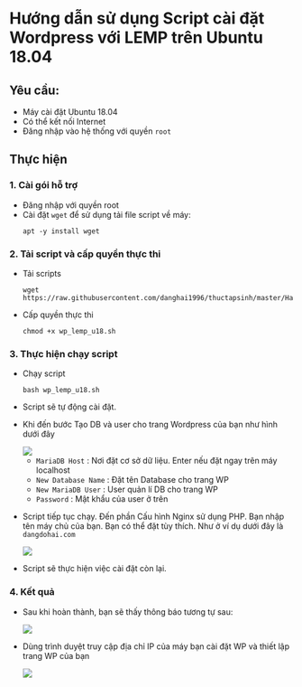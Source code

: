# Hướng dẫn sử dụng Script cài đặt Wordpress với LEMP trên Ubuntu 18.04

## Yêu cầu:
- Máy cài đặt Ubuntu 18.04
- Có thể kết nối Internet
- Đăng nhập vào hệ thống với quyền `root`


## Thực hiện
### 1. Cài gói hỗ trợ
- Đăng nhập với quyền root
- Cài đặt `wget` để sử dụng tải file script về máy:
    ```
    apt -y install wget
    ```

### 2. Tải script và cấp quyền thực thi
- Tải scripts
    ```
    wget https://raw.githubusercontent.com/danghai1996/thuctapsinh/master/HaiDD/Script/Wordpress/LEMP/wp_lemp_u18.sh
    ```

- Cấp quyền thực thi
    ```
    chmod +x wp_lemp_u18.sh
    ```

### 3. Thực hiện chạy script
- Chạy script
    ```
    bash wp_lemp_u18.sh
    ```

- Script sẽ tự động cài đặt.

- Khi đến bước Tạo DB và user cho trang Wordpress của bạn như hình dưới đây

    <img src="https://i.imgur.com/f9mJADL.png">

    - `MariaDB Host` : Nơi đặt cơ sở dữ liệu. Enter nếu đặt ngay trên máy localhost
    - `New Database Name` : Đặt tên Database cho trang WP
    - `New MariaDB User` : User quản lí DB cho trang WP
    - `Password` : Mật khẩu của user ở trên

- Script tiếp tục chạy. Đến phần Cấu hình Nginx sử dụng PHP. Bạn nhập tên máy chủ của bạn. Bạn có thể đặt tùy thích. Như ở ví dụ dưới đây là `dangdohai.com`

    <img src="https://i.imgur.com/J47PSSH.png">

- Script sẽ thực hiện việc cài đặt còn lại.

### 4. Kết quả
- Sau khi hoàn thành, bạn sẽ thấy thông báo tương tự sau:

    <img src="https://i.imgur.com/n6YQESk.png">

- Dùng trình duyệt truy cập địa chỉ IP của máy bạn cài đặt WP và thiết lập trang WP của bạn
    
    <img src="https://i.imgur.com/BtG6rFK.png">